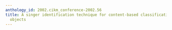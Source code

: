 ```yaml
---
anthology_id: 2002.cikm_conference-2002.56
title: A singer identification technique for content-based classification of MP3 music
  objects
---
```

